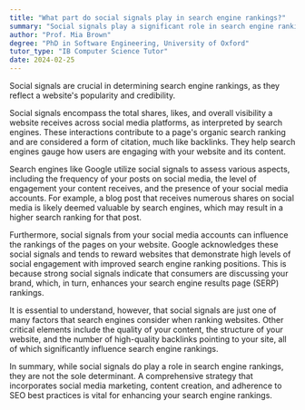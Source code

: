 ```yaml
---
title: "What part do social signals play in search engine rankings?"
summary: "Social signals play a significant role in search engine rankings as they indicate the popularity and credibility of a website."
author: "Prof. Mia Brown"
degree: "PhD in Software Engineering, University of Oxford"
tutor_type: "IB Computer Science Tutor"
date: 2024-02-25
---
```


Social signals are crucial in determining search engine rankings, as they reflect a website's popularity and credibility.

Social signals encompass the total shares, likes, and overall visibility a website receives across social media platforms, as interpreted by search engines. These interactions contribute to a page's organic search ranking and are considered a form of citation, much like backlinks. They help search engines gauge how users are engaging with your website and its content.

Search engines like Google utilize social signals to assess various aspects, including the frequency of your posts on social media, the level of engagement your content receives, and the presence of your social media accounts. For example, a blog post that receives numerous shares on social media is likely deemed valuable by search engines, which may result in a higher search ranking for that post.

Furthermore, social signals from your social media accounts can influence the rankings of the pages on your website. Google acknowledges these social signals and tends to reward websites that demonstrate high levels of social engagement with improved search engine ranking positions. This is because strong social signals indicate that consumers are discussing your brand, which, in turn, enhances your search engine results page (SERP) rankings.

It is essential to understand, however, that social signals are just one of many factors that search engines consider when ranking websites. Other critical elements include the quality of your content, the structure of your website, and the number of high-quality backlinks pointing to your site, all of which significantly influence search engine rankings.

In summary, while social signals do play a role in search engine rankings, they are not the sole determinant. A comprehensive strategy that incorporates social media marketing, content creation, and adherence to SEO best practices is vital for enhancing your search engine rankings.
    